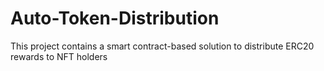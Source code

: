 # Auto-Token-Distribution
This project contains a smart contract-based solution to distribute ERC20 rewards to NFT holders 
